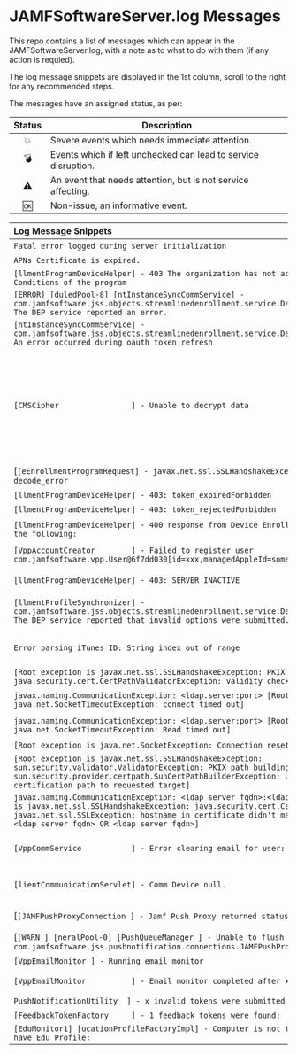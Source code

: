 # JAMFSoftwareServer.log Messages
This repo contains a list of messages which can appear in the JAMFSoftwareServer.log, with a note as to what to do with them (if any action is requied).

The log message snippets are displayed in the 1st column, scroll to the right for any recommended steps.

The messages have an assigned status, as per:

| Status | Description |
|:---:|---|
|:boom:|Severe events which needs immediate attention.|
|:bomb:|Events which if left unchecked can lead to service disruption.|
|:warning:|An event that needs attention, but is not service affecting.|
|:ok:| Non-issue, an informative event.|


|Log Message Snippets | Status | PI | Detail |
|:---|:---:|:---:|---|
|`Fatal error logged during server initialization`|:boom:||JPS failed to startup, further investigation needed as to why.|
|`APNs Certificate is expired.`|:boom:||Renew the APNS certificate.|
|`[llmentProgramDeviceHelper] - 403 The organization has not accepted latest Terms and Conditions of the program`|:bomb:||Login to ABM/ASM to accept the new terms & conditions.|
|`[ERROR] [duledPool-8] [ntInstanceSyncCommService] - com.jamfsoftware.jss.objects.streamlinedenrollment.service.DeviceEnrollmentProgramException: The DEP service reported an error.`|:bomb:||Download a new token from ABM/ASM & upload into the JPS.|
|`[ntInstanceSyncCommService] - com.jamfsoftware.jss.objects.streamlinedenrollment.service.DeviceEnrollmentProgramException: An error occurred during oauth token refresh`|:bomb:||Either renew DEP token or login to ABM/ASM to accept the new terms & conditions.|
|`[CMSCipher                ] - Unable to decrypt data`|:bomb:|PI-006374|macOS - Configuration Profile - Security & Privacy Payload - FileVault Recovery Keys cannot be viewed if Certificate expired. Observation : Filevault 2 recovery keys are displayed in the JPS as a long string with hundreds of characters starting with 'MIAGCSqGSIb3DQEHA6CAMIACAQAxgg'. Jamf Pro has a FILEVAULT2COMM certificate in the database, and it is valid for 5 years. In case it needs to be renewed we hit this issue. Fixed with JPS 10.10. Can be manually resolved by we creating a new configuration profile with Security & Privacy Payload with Enable Escrow Personal Recovery Key selected and use a reissue script (https://github.com/JAMFSupport/FileVault2_Scripts/blob/master/reissueKey.sh)|
[`[eEnrollmentProgramRequest] - javax.net.ssl.SSLHandshakeException: Received fatal alert: decode_error`|:bomb:|PI-007508|TLS 1.3 needs to be disabled in JAVA_OPTS or CATALINA_OPTS, fixed with OpenJDK 11.0.5|
|`[llmentProgramDeviceHelper] - 403: token_expiredForbidden`|:warning:||Remove or renew the offending token.|
|`[llmentProgramDeviceHelper] - 403: token_rejectedForbidden`|:warning:||Remove or renew the offending token.|
|`[llmentProgramDeviceHelper] - 400 response from Device Enrollment Program indicating one of the following:`|:warning:||DEP token has been downloaded from ABM/ASM but not uploaded to JPS. Remove or renew the offending token.|
|`[VppAccountCreator        ] - Failed to register user com.jamfsoftware.vpp.User@6f7dd030[id=xxx,managedAppleId=some@appleid] to VPP invitation`|:warning:||The some@appleid needs to login to ABM/ASM & accept the Terms & Conditions for their account |
|`[llmentProgramDeviceHelper] - 403: SERVER_INACTIVE` |:warning:||There is a DEP PreStage with a token in use which no longer has a location in ABM/ASM. Remove the offending PreStage|
|`[llmentProfileSynchronizer] - com.jamfsoftware.jss.objects.streamlinedenrollment.service.DeviceEnrollmentProgramException: The DEP service reported that invalid options were submitted.`|:warning:||An ABM DEP token has been assigned to a DEP PreStage for Shared iPad, correct the DEP token in use by the PreStage or remove the Shared iPad settings.|
|`Error parsing iTunes ID: String index out of range`|:warning:|PI-000867|This is due to self hosted iBooks being added to Jamf Pro. To stop getting these messages: Disable Populate Purchased VPP Content from Settings > Global > VPP > Content, for each token in use.|
|`[Root exception is javax.net.ssl.SSLHandshakeException: PKIX path validation failed: java.security.cert.CertPathValidatorException: validity check failed]`|:warning:||LDAPS certificate validity check failed. Check certificate presented to JPS|
|`javax.naming.CommunicationException: <ldap.server:port> [Root exception is java.net.SocketTimeoutException: connect timed out]`|:warning:||Connection to LDAP <ldap.server:port> timed out. Up LDAP time out time & investigate if persists.|
|`javax.naming.CommunicationException: <ldap.server:port> [Root exception is java.net.SocketTimeoutException: Read timed out]`|:warning:||Connection to LDAP <ldap.server:port> timed out. Up LDAP time out time & investigate if persists.|
|`[Root exception is java.net.SocketException: Connection reset]`|:warning:||Connectivity issue with to LDAP(s), investigation neded.|
|`[Root exception is javax.net.ssl.SSLHandshakeException: sun.security.validator.ValidatorException: PKIX path building failed: sun.security.provider.certpath.SunCertPathBuilderException: unable to find valid certification path to requested target]`|:warning:||LDAP SSL certificate not trusted by JPS|
|`javax.naming.CommunicationException: <ldap server fqdn>:<ldap server port> [Root exception is javax.net.ssl.SSLHandshakeException: java.security.cert.CertificateException: javax.net.ssl.SSLException: hostname in certificate didn't match: <ldap server fqdn> != <ldap server fqdn> OR <ldap server fqdn>]`|:warning:||FQDN for LDAPS does not match FQDN entries within cert.|
|`[VppCommService           ] - Error clearing email for user:`|:warning:||Error is due to aother MDM trying to assign content to the user or having tried previously. This might be cleared via the VPP API directly but can also be ignored.
|`[lientCommunicationServlet] - Comm Device null.`|:warning:||A device which is no longer managed via the JPS is contacting the JPS. The message body cointains MAC & remote IP details so might be traceable if a concern, but can also be ignored.
[`[JAMFPushProxyConnection ] - Jamf Push Proxy returned status of: 400`|:warning:||Informational message, can be ignored as long as Push Proxy is correctly renewing.
[`[WARN ] [neralPool-0] [PushQueueManager ] - Unable to flush connection com.jamfsoftware.jss.pushnotification.connections.JAMFPushProxyConnection`|:warning:||Informational message, can be ignored as long as Push Proxy is correctly renewing.
|`[VppEmailMonitor ] - Running email monitor`|:ok:||Informational message, not actionable.
|`[VppEmailMonitor          ] - Email monitor completed after x.xx seconds`|:ok:||Informational message, the seconds taken acna be of use when troubleshooting.
|`PushNotificationUtility  ] - x invalid tokens were submitted to be pushed.`|:ok:||Informational message, not actionable.
|`[FeedbackTokenFactory     ] - 1 feedback tokens were found:`|:ok:||Informational message, not actionable.
|`[EduMonitor1] [ucationProfileFactoryImpl] - Computer is not the correct macOS Version to have Edu Profile:`|:ok:||Informational message, not actionable.
